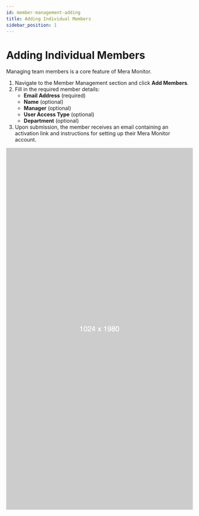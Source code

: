 ```yaml
---
id: member-management-adding
title: Adding Individual Members
sidebar_position: 1
---
```


# Adding Individual Members

Managing team members is a core feature of Mera Monitor.

1.  Navigate to the Member Management section and click **Add Members**.
2.  Fill in the required member details:
    *   **Email Address** (required)
    *   **Name** (optional)
    *   **Manager** (optional)
    *   **User Access Type** (optional)
    *   **Department** (optional)
3.  Upon submission, the member receives an email containing an activation link and instructions for setting up their Mera Monitor account.

![Screenshot: Add Member Form](/img/add-department.png) 